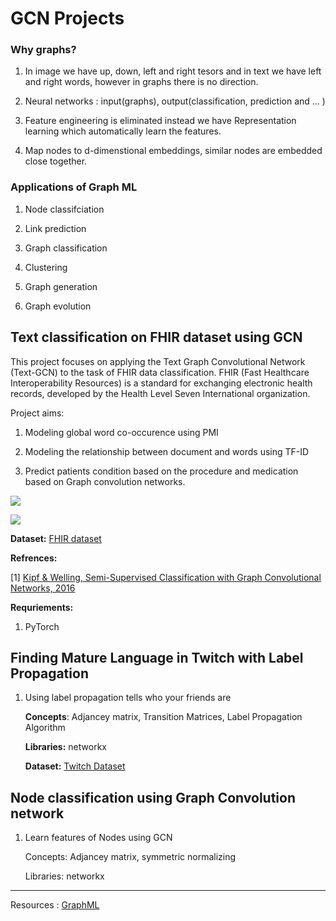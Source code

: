 # GCN Projects

### Why graphs?

1. In image we have up, down, left and right tesors and in text we have left and right words, however in graphs there is no direction.

2. Neural networks : input(graphs), output(classification, prediction and ... )

3. Feature engineering is eliminated instead we have Representation learning which automatically learn the features.

4. Map nodes to d-dimenstional embeddings, similar nodes are embedded close together.

### Applications of Graph ML

1. Node classifciation 

2. Link prediction 

3. Graph classification

4. Clustering

5. Graph generation 

6. Graph evolution

## Text classification on FHIR dataset using GCN

This project focuses on applying the Text Graph Convolutional Network (Text-GCN) to the task of FHIR data classification. FHIR (Fast Healthcare Interoperability Resources) is a standard for exchanging electronic health records, developed by the Health Level Seven International organization. 

Project aims:

1. Modeling global word co-occurence using PMI

2. Modeling the relationship between document and words using TF-ID

3. Predict patients condition based on the procedure and medication based on Graph convolution networks.

![](https://github.com/rojinakashefi/GCN-Projects/tree/main/images/GCN.png)

![](https://github.com/rojinakashefi/GCN-Projects/tree/main/images/graph2.png)

**Dataset:** [FHIR dataset](https://github.com/rojinakashefi/GCN-Projects/tree/main/dataset)

**Refrences:**

[1] [Kipf & Welling, Semi-Supervised Classification with Graph Convolutional Networks, 2016](https://arxiv.org/abs/1609.02907)

**Requriements:**

1. PyTorch

## Finding Mature Language in Twitch with Label Propagation

1. Using label propagation tells who your friends are
   
   **Concepts**: Adjancey matrix, Transition Matrices, Label Propagation Algorithm
   
   **Libraries:** networkx
   
   **Dataset:** [Twitch Dataset](https://github.com/benedekrozemberczki/datasets)

## Node classification using Graph Convolution network

1. Learn features of Nodes using GCN
   
   Concepts: Adjancey matrix, symmetric normalizing
   
   Libraries: networkx

----

Resources : [GraphML](https://antonsruberts.github.io/graph/)
